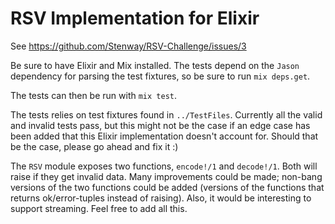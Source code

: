 # RSV Implementation for Elixir

See https://github.com/Stenway/RSV-Challenge/issues/3

Be sure to have Elixir and Mix installed. The tests depend on the `Jason` dependency for parsing the test fixtures, so be sure to run `mix deps.get`.

The tests can then be run with `mix test`.

The tests relies on test fixtures found in `../TestFiles`. Currently all the valid and invalid tests pass, but this might not be the case if an edge case has been added that this Elixir implementation doesn't account for. Should that be the case, please go ahead and fix it :)

The `RSV` module exposes two functions, `encode!/1` and `decode!/1`. Both will raise if they get invalid data. Many improvements could be made; non-bang versions of the two functions could be added (versions of the functions that returns ok/error-tuples instead of raising). Also, it would be interesting to support streaming. Feel free to add all this.
